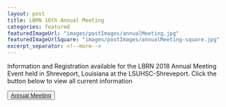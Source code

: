```yaml
---
layout: post
title: LBRN 16th Annual Meeting
categories: featured
featuredImageUrl: "images/postImages/annualMeeting.jpg"
featuredImageUrlSquare: "images/postImages/annualMeeting-square.jpg"
excerpt_separator: <!--more-->
---
```

<p>Information and Registration available for the LBRN 2018 Annual Meeting Event held in Shreveport, Louisiana at the LSUHSC-Shreveport.<!--more--> Click the button below to view all current information </p>
<button type="button" name="Meeting">
  <a href="{{ "/annual-meetings.html" | relative_url }}">Annual Meeting</a>
</button>
